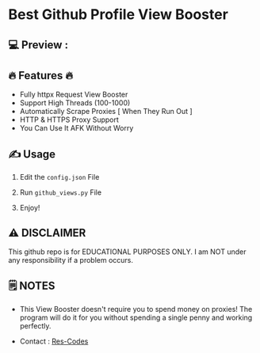 # Best Github Profile View Booster

## 💻 Preview :

## 🔥 Features 🔥
- Fully httpx Request View Booster 
- Support High Threads (100-1000)
- Automatically Scrape Proxies [ When They Run Out ]
- HTTP & HTTPS Proxy Support
- You Can Use It AFK Without Worry

## ✍️ Usage
1. Edit the `config.json` File

2. Run `github_views.py` File

3. Enjoy!

## ⚠️ DISCLAIMER
This github repo is for EDUCATIONAL PURPOSES ONLY. I am NOT under any responsibility if a problem occurs.

## 🗒️ NOTES

- This View Booster doesn't require you to spend money on proxies! The program will do it for you without spending a single penny and working perfectly.

- Contact : [Res-Codes](https://discord.gg/XuhkBB247D)
